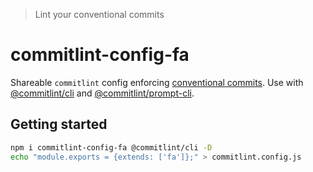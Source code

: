 > Lint your conventional commits

# commitlint-config-fa

Shareable `commitlint` config enforcing [conventional commits](https://conventionalcommits.org/).
Use with [@commitlint/cli](https://npm.im/@commitlint/cli) and [@commitlint/prompt-cli](https://npm.im/@commitlint/prompt-cli).

## Getting started

```sh
npm i commitlint-config-fa @commitlint/cli -D
echo "module.exports = {extends: ['fa']};" > commitlint.config.js
```